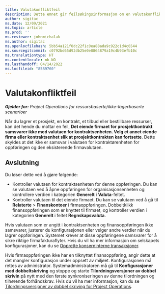 ```yaml
---
title: Valutakonfliktfeil
description: Dette emnet gir feilsøkingsinformasjon om en valutakonfliktfeil som oppstår når du lagrer bestemte oppføringstyper.
author: sigitac
ms.date: 12/09/2021
ms.topic: article
ms.prod: ''
ms.reviewer: johnmichalak
ms.author: sigitac
ms.openlocfilehash: 5bb54a121f0dc22f1c0ea88ada9c922c1d4c6544
ms.sourcegitcommit: c0792bd65d92db25e0e8864879a19c4b93efb10c
ms.translationtype: HT
ms.contentlocale: nb-NO
ms.lasthandoff: 04/14/2022
ms.locfileid: "8589760"
---
```

# <a name="currency-mismatch-error"></a>Valutakonfliktfeil 

_**Gjelder for:** Project Operations for ressursbaserte/ikke-lagerbaserte scenarioer_

Når du lagrer et prosjekt, en kontrakt, et tilbud eller bestillbare ressurser, kan det hende du mottar en feil, **Det eiende firmaet for prosjektkontrakt samsvarer ikke med valutaen for kontraktsenheten. Velg et annet eiende firma eller kontraktsenhet slik at prosjektkontrakten kan fortsette**. Dette skyldes at det ikke er samsvar i valutaen for kontraktørenheten for oppføringen og den eksisterende firmavalutaen.


## <a name="resolution"></a>Avslutning

Du løser dette ved å gjøre følgende:
- Kontroller valutaen for kontraktsenheten for denne oppføringen. Du kan se valutaen ved å åpne oppføringen for organisasjonsenheten og kontrollere verdien i kategorien **Generelt** i **Valuta**-feltet.
- Kontroller valutaen til det eiende firmaet. Du kan se valutaen ved å gå til **Relaterte** > **Finanskontoer** i firmaoppføringen. Dobbeltklikk finansoppføringen som er knyttet til firmaet, og kontroller verdien i kategorien **Generelt** i feltet **Regnskapsvaluta**.

Hvis valutaen som er angitt i kontraktsenheten og finansoppføringen ikke samsvarer, justerer du konfigurasjonen eller velger andre verdier når du lagrer oppføringen. Systemet krever at disse oppføringene samsvarer for å sikre riktige firmafakturaflyter. Hvis du vil ha mer informasjon om selskapets konfigurasjoner, kan du se [Opprette konserninterne transaksjoner](../../project-accounting/create-intercompany-transactions.md).

Hvis firmaoppføringen ikke har en tilknyttet finansoppføring, angir dette at det mangler konfigurasjon under oppsett av miljøet. Konfigurasjonen må rettes av administrator. Systemadministratoren må gå til **Konfigurasjoner med dobbeltskriving** og stoppe og starte **Tilordningsversjoner av dobbel skrivin** på nytt med den første synkroniseringen av denne tilordningen og tilhørende forhåndskrav. Hvis du vil ha mer informasjon, kan du se [Tilordningsversjoner av dobbel skriving for Project Operations](../../environment/resource-dual-write-maps.md).
